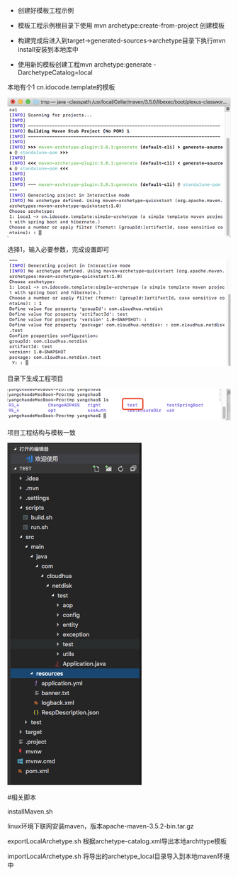 - 创建好模板工程示例

- 模板工程示例根目录下使用 mvn archetype:create-from-project 创建模板

- 构建完成后进入到target->generated-sources->archetype目录下执行mvn install安装到本地库中

- 使用新的模板创建工程mvn archetype:generate -DarchetypeCatalog=local

本地有个1 cn.idocode.template的模板

![](index_files/77286829.png)

选择1，输入必要参数，完成设置即可

![](index_files/77367595.png)

目录下生成工程项目

![](index_files/77414174.png)

项目工程结构与模板一致

![](index_files/77443161.png)

#相关脚本

installMaven.sh

linux环境下联网安装maven，版本apache-maven-3.5.2-bin.tar.gz

exportLocalArchetype.sh 根据archetype-catalog.xml导出本地archttype模板

importLocalArchetype.sh 将导出的archetype_local目录导入到本地maven环境中